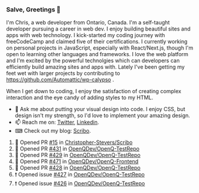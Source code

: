 ### Salve, Greetings 👋

I'm Chris, a web developer from Ontario, Canada. I'm a self-taught developer pursuing a career in web dev. I enjoy building beautiful sites and apps with web technology.
I kick-started my coding journey with freeCodeCamp and claimed five of their certifications.  I currently working on personal projects in JavaScript, especially with React/Next.js, though I'm open to learning other languages and frameworks. I love the web platform and I'm excited by the powerful technolgies which can developers can efficiently build amazing sites and apps with. Lately I've been getting my feet wet with larger projects by contributing to https://github.com/Automattic/wp-calypso .

When I get down to coding, I enjoy the satisfaction of creating complex interaction and the eye candy of adding styles to my HTML. 

- 💬 Ask me about putting your visual design into code. I enjoy CSS, but design isn't my strength, so I'd love to implement your amazing design.
- 📫 Reach me on: [Twitter](https://twitter.com/Christo28120856), [Linkedin](https://www.linkedin.com/in/christopher-stevers-07b9a5204/).
- ⌨ Check out my blog: [Scribo](https://christopherstevers.cf).
<!--
**Christopher-Stevers/Christopher-Stevers** is a ✨ _special_ ✨ repository because its `README.md` (this file) appears on your GitHub profile.

Here are some ideas to get you started:

- 🔭 I’m currently working on ...
- 🌱 I’m currently learning ...
- 👯 I’m looking to collaborate on ...
- 🤔 I’m looking for help with ...
- 😄 Pronouns: ...
- ⚡ Fun fact: ...
-->

<!--START_SECTION:activity-->
1. 💪 Opened PR [#15](https://github.com/Christopher-Stevers/Scribo/pull/15) in [Christopher-Stevers/Scribo](https://github.com/Christopher-Stevers/Scribo)
2. 💪 Opened PR [#431](https://github.com/OpenQDev/OpenQ-TestRepo/pull/431) in [OpenQDev/OpenQ-TestRepo](https://github.com/OpenQDev/OpenQ-TestRepo)
3. 💪 Opened PR [#429](https://github.com/OpenQDev/OpenQ-TestRepo/pull/429) in [OpenQDev/OpenQ-TestRepo](https://github.com/OpenQDev/OpenQ-TestRepo)
4. 💪 Opened PR [#471](https://github.com/OpenQDev/OpenQ-Frontend/pull/471) in [OpenQDev/OpenQ-Frontend](https://github.com/OpenQDev/OpenQ-Frontend)
5. 💪 Opened PR [#428](https://github.com/OpenQDev/OpenQ-TestRepo/pull/428) in [OpenQDev/OpenQ-TestRepo](https://github.com/OpenQDev/OpenQ-TestRepo)
6. ❗️ Opened issue [#427](https://github.com/OpenQDev/OpenQ-TestRepo/issues/427) in [OpenQDev/OpenQ-TestRepo](https://github.com/OpenQDev/OpenQ-TestRepo)
7. ❗️ Opened issue [#426](https://github.com/OpenQDev/OpenQ-TestRepo/issues/426) in [OpenQDev/OpenQ-TestRepo](https://github.com/OpenQDev/OpenQ-TestRepo)
<!--END_SECTION:activity-->
